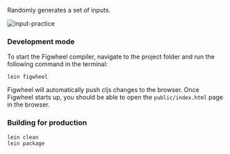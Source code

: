 Randomly generates a set of inputs.

![input-practice](https://user-images.githubusercontent.com/1638576/33194589-dd27c672-d085-11e7-96a0-91e265c6494a.gif)


### Development mode

To start the Figwheel compiler, navigate to the project folder and run the following command in the terminal:

```
lein figwheel
```

Figwheel will automatically push cljs changes to the browser.
Once Figwheel starts up, you should be able to open the `public/index.html` page in the browser.


### Building for production

```
lein clean
lein package
```
